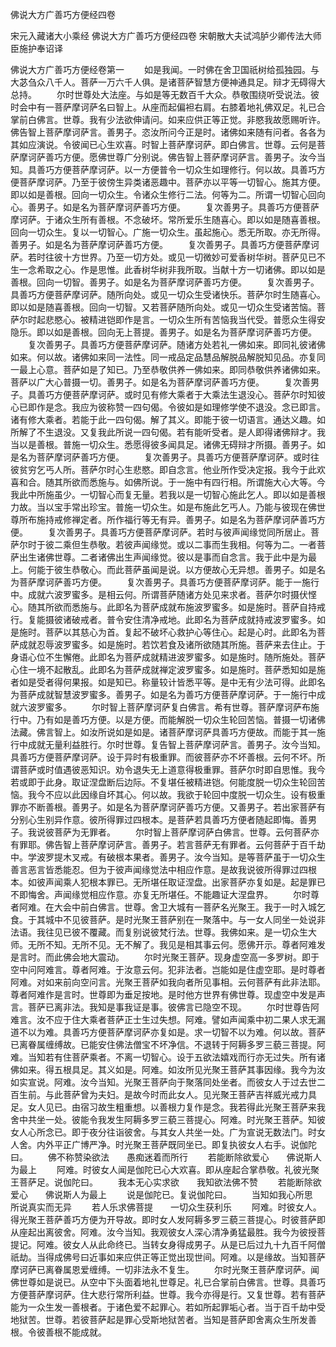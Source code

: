 <!-- { "loadSidebar": true } -->
佛说大方广善巧方便经四卷


宋元入藏诸大小乘经
佛说大方广善巧方便经四卷
宋朝散大夫试鸿胪少卿传法大师臣施护奉诏译
　　

佛说大方广善巧方便经卷第一
　　如是我闻。一时佛在舍卫国祇树给孤独园。与大苾刍众八千人。菩萨一万六千人俱。是诸菩萨智慧方便神通具足。辩才无碍得大总持。
　　尔时世尊处大法座。与如是等无数百千大众。恭敬围绕听受说法。彼时会中有一菩萨摩诃萨名曰智上。从座而起偏袒右肩。右膝着地礼佛双足。礼已合掌前白佛言。世尊。我有少法欲伸请问。如来应供正等正觉。非愍我故愿赐听许。佛告智上菩萨摩诃萨言。善男子。恣汝所问今正是时。诸佛如来随有问者。各各为其如应演说。令彼闻已心生欢喜。时智上菩萨摩诃萨。即白佛言。世尊。云何是菩萨摩诃萨善巧方便。愿佛世尊广分别说。佛告智上菩萨摩诃萨言。善男子。汝今当知。具善巧方便菩萨摩诃萨。以一方便普令一切众生如理修行。何以故。具善巧方便菩萨摩诃萨。乃至于彼傍生异类诸恶趣中。菩萨亦以平等一切智心。施其方便。即以如是善根。回向一切众生。令诸众生修行二法。何等为二。所谓一切智心回向心。善男子。如是名为菩萨摩诃萨善巧方便。
　　复次善男子。具善巧方便菩萨摩诃萨。于诸众生所有善根。不念破坏。常所爱乐生随喜心。即以如是随喜善根。回向一切众生。复以一切智心。广施一切众生。虽起施心。悉无所取。亦无所得。善男子。如是名为菩萨摩诃萨善巧方便。
　　复次善男子。具善巧方便菩萨摩诃萨。若时往彼十方世界。乃至一切方处。或见一切微妙可爱香树华树。菩萨见已不生一念希取之心。作是思惟。此香树华树非我所取。当献十方一切诸佛。即以如是善根。回向一切智。善男子。如是名为菩萨摩诃萨善巧方便。
　　复次善男子。具善巧方便菩萨摩诃萨。随所向处。或见一切众生受诸快乐。菩萨尔时生随喜心。即以如是随喜善根。回向一切智。又若菩萨随所向处。或见一切众生受诸苦恼。菩萨尔时起悲愍心。被精进铠即作是言。一切众生所有苦恼我当代受。普愿众生得安隐乐。即以如是善根。回向无上菩提。善男子。如是名为菩萨摩诃萨善巧方便。
　　复次善男子。具善巧方便菩萨摩诃萨。随诸方处若礼一佛如来。即同礼彼诸佛如来。何以故。诸佛如来同一法性。同一戒品定品慧品解脱品解脱知见品。亦复同一最上心意。菩萨如是了知已。乃至恭敬供养一佛如来。即同恭敬供养诸佛如来。菩萨以广大心普摄一切。善男子。如是名为菩萨摩诃萨善巧方便。
　　复次善男子。具善巧方便菩萨摩诃萨。或时见有修大乘者于大乘法生退没心。菩萨尔时知彼心已即作是念。我应为彼称赞一四句偈。令彼如是如理修学使不退没。念已即言。诸有修大乘者。若能于此一四句偈。解了其义。即能于彼一切语言。通达义趣。如所解了不生退没。又复我此所说一四句偈。若有能听受者。是人即得诸佛辩才。我当以是善根。普施一切众生。悉愿得彼多闻具足。诸佛无碍辩才所摄。善男子。如是名为菩萨摩诃萨善巧方便。
　　复次善男子。具善巧方便菩萨摩诃萨。或时往彼贫穷乞丐人所。菩萨尔时心生悲愍。即自念言。他业所作受决定报。我今于此欢喜和合。随其所欲而悉施与。如佛所说。于一施中有四行相。所谓施大心大等。今我此中所施虽少。一切智心而复无量。若我以是一切智心施此乞人。即以如是善根力故。当以宝手常出珍宝。普施一切众生。如是布施此乞丐人。乃能与彼现在佛世尊所布施持戒修禅定者。所作福行等无有异。善男子。如是名为菩萨摩诃萨善巧方便。
　　复次善男子。具善巧方便菩萨摩诃萨。若时与彼声闻缘觉同所居止。菩萨尔时于彼二乘但生恭敬。若彼声闻缘觉。或以二事而生我相。何等为二。一者菩萨出生诸佛世尊。二者诸佛出生声闻缘觉。彼以是事而自念言。我于此中是为最上。何能于彼生恭敬心。而此菩萨虽闻是说。以方便故心无异想。善男子。如是名为菩萨摩诃萨善巧方便。
　　复次善男子。具善巧方便菩萨摩诃萨。能于一施行中。成就六波罗蜜多。是相云何。所谓菩萨随诸方处见来求者。菩萨尔时摄伏悭心。随其所欲而悉施与。此即名为菩萨成就布施波罗蜜多。如是施时。菩萨自持戒行。复能摄彼诸破戒者。普令安住清净戒地。此即名为菩萨成就持戒波罗蜜多。如是施时。菩萨以其慈心为首。复起不破坏心救护心等住心。起是心时。此即名为菩萨成就忍辱波罗蜜多。如是施时。若饮若食及诸所欲随其所施。菩萨来去住止。于身语心位不生懈倦。此即名为菩萨成就精进波罗蜜多。如是施时。随所施处。菩萨心住一境不起散乱。此即名为菩萨成就禅定波罗蜜多。如是施时。菩萨悉知如是施者如是受者得何果报。如是知已。称量较计皆悉平等。是中无有少法可得。此即名为菩萨成就智慧波罗蜜多。善男子。如是名为善巧方便菩萨摩诃萨。于一施行中成就六波罗蜜多。
　　尔时智上菩萨摩诃萨复白佛言。希有世尊。菩萨摩诃萨布施行中。乃有如是善巧方便。以是方便。而能解脱一切众生轮回苦恼。普摄一切诸佛法藏。佛言智上。如汝所说如是如是。诸菩萨摩诃萨具善巧方便故。而能于其一施行中成就无量利益胜行。尔时世尊。复告智上菩萨摩诃萨言。善男子。汝今当知。具善巧方便菩萨摩诃萨。设于异时有极重罪。而彼菩萨亦不坏善根。云何不坏。所谓菩萨或时值遇彼恶知识。劝令退失无上道意得极重罪。菩萨尔时即自思惟。我今若或即于此身。取证涅盘断后边际。不复堪任被精进铠。何能度脱一切众生轮回苦恼。我今不应以此因缘自坏其心。何以故。我欲于轮回中度脱一切众生。设有极重罪亦不断善根。善男子。如是名为菩萨摩诃萨善巧方便。又善男子。若出家菩萨有分别心生别异作意。彼所得罪过四根本。是菩萨若具善巧方便者随起即悔。善男子。我说彼菩萨为无罪者。
　　尔时智上菩萨摩诃萨白佛言。世尊。云何菩萨亦有罪耶。佛告智上菩萨摩诃萨言。善男子。若言菩萨无有罪者。云何菩萨于百千劫中。学波罗提木叉戒。有破根本果者。善男子。汝今当知。是等菩萨虽于一切众生善言恶言皆悉能忍。但为于彼声闻缘觉法中相应作意。是故我说彼所得罪过四根本。如彼声闻乘人犯根本罪已。无所堪任取证涅盘。出家菩萨亦复如是。起是罪已不即悔舍。声闻缘觉相应作意。亦复无所堪任。不能趣证大涅盘界。
　　尔时尊者阿难。在大会中前白佛言。世尊。舍卫大城有一菩萨名光聚王。我于一时入城乞食。于其城中不见彼菩萨。是时光聚王菩萨别在一聚落中。与一女人同坐一处说非法语。我往见已彼不覆藏。而复别说彼梵行法。世尊。我佛如来。是一切众生大师。无所不知。无所不见。无不解了。我见是相其事云何。愿佛开示。尊者阿难发是言时。而此佛会地大震动。
　　尔时光聚王菩萨。现身虚空高一多罗树。即于空中问阿难言。尊者阿难。于汝意云何。犯非法者。岂能如是住虚空耶。是时尊者阿难。对如来前向空问言。光聚王菩萨如我向者所见事相。云何菩萨有此非法耶。尊者阿难作是言时。世尊即为垂足按地。是时他方世界有佛世尊。现虚空中发是声言。菩萨已离非法。我知是事我证是事。彼佛言已隐空不现。
　　尔时世尊告阿难言。汝不应于住大乘者菩萨正士生过失想。阿难。譬如声闻乘中初二果人求无漏道不以为难。具善巧方便菩萨摩诃萨亦复如是。求一切智不以为难。何以故。菩萨已离眷属缠缚故。已能安住佛法僧宝不坏净信。不退转于阿耨多罗三藐三菩提。阿难。当知若有住菩萨乘者。不离一切智心。设于五欲法嬉戏而行亦无过失。所有诸佛如来。得五根具足。其义如是。阿难。如汝所见光聚王菩萨其事因缘。我今为汝如实宣说。阿难。汝今当知。光聚王菩萨向于聚落同处坐者。而彼女人于过去世二百生前。与此菩萨曾为夫妇。是故今时而此女人。见光聚王菩萨吉祥威光戒力具足。女人见已。由宿习故生粗重想。以善根力复作是念。我若得此光聚王菩萨来我舍中共坐一处。彼能令我发生阿耨多罗三藐三菩提心。阿难。时光聚王菩萨。知彼女人心所念已。即于夜分往诣彼舍。与其女人共坐一处。广为宣说无数法门。时女人舍。内外平正广博严净。时光聚王菩萨既同坐已。即复执彼女人右手。说伽陀曰。
　　佛不称赞染欲法　　愚痴迷着而所行
　　若能断除欲爱心　　佛说斯人为最上
　　阿难。时彼女人闻是伽陀已心大欢喜。即从座起合掌恭敬。礼彼光聚王菩萨足。说伽陀曰。
　　我本无心实求欲　　我知欲法佛不赞
　　若能断除欲爱心　　佛说斯人为最上
　　说是伽陀已。复说伽陀曰。
　　当知如我心所思　　所说真实而无异
　　若人乐求佛菩提　　一切众生获利乐
　　阿难。时彼女人。得光聚王菩萨善巧方便为开导故。即时女人发阿耨多罗三藐三菩提心。时彼菩萨即从座起出离彼舍。阿难。汝今当知。我观彼女人深心清净勇猛最胜。我今为彼授菩提记。阿难。彼女人从此命终已。当转女身得成男子。从是已后过九十九百千阿僧祇劫。当得成佛号曰近事如来应供正等正觉出现世间。阿难。以是缘故。当知菩萨摩诃萨已离眷属恩爱缠缚。一切非法永不复生。
　　尔时光聚王菩萨摩诃萨。闻佛世尊如是说已。从空中下头面着地礼世尊足。礼已合掌前白佛言。世尊。具善巧方便菩萨摩诃萨。住大悲行常所利益。世尊。我今亦得是行。又复世尊。若有菩萨能为一众生发一善根者。于诸色爱不起罪心。若如所起罪垢心者。当于百千劫中受地狱苦。世尊。若彼菩萨起是罪心受斯地狱苦者。当知是菩萨即舍离众生所发善根。令彼善根不能成就。
